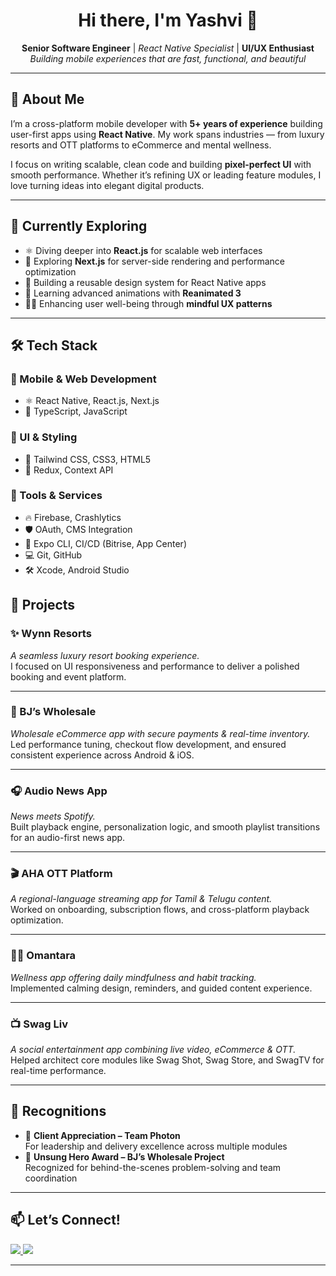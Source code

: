 <h1 align="center">Hi there, I'm Yashvi 👋</h1>

<p align="center">
  <strong>Senior Software Engineer</strong> | <em>React Native Specialist</em> | <strong>UI/UX Enthusiast</strong><br/>
  <em>Building mobile experiences that are fast, functional, and beautiful</em>
</p>



---

## 🚀 About Me

I’m a cross-platform mobile developer with **5+ years of experience** building user-first apps using **React Native**. My work spans industries — from luxury resorts and OTT platforms to eCommerce and mental wellness.

I focus on writing scalable, clean code and building **pixel-perfect UI** with smooth performance. Whether it’s refining UX or leading feature modules, I love turning ideas into elegant digital products.

---

## 🧭 Currently Exploring

- ⚛️ Diving deeper into **React.js** for scalable web interfaces  
- 🧩 Exploring **Next.js** for server-side rendering and performance optimization  
- 📱 Building a reusable design system for React Native apps  
- 🧠 Learning advanced animations with **Reanimated 3**  
- 🧘‍♀️ Enhancing user well-being through **mindful UX patterns**

---

## 🛠️ Tech Stack

### 📱 Mobile & Web Development
- ⚛️ React Native, React.js, Next.js  
- 🔷 TypeScript, JavaScript  

### 🎨 UI & Styling
- 💨 Tailwind CSS, CSS3, HTML5  
- 🧩 Redux, Context API  

### 🔧 Tools & Services
- 🔥 Firebase, Crashlytics  
- 🛡 OAuth, CMS Integration  
- 🧪 Expo CLI, CI/CD (Bitrise, App Center)  
- 💻 Git, GitHub  
- 🛠 Xcode, Android Studio


## 🌟 Projects

### ✨ Wynn Resorts  
_A seamless luxury resort booking experience._  
I focused on UI responsiveness and performance to deliver a polished booking and event platform.

---

### 🛒 BJ’s Wholesale  
_Wholesale eCommerce app with secure payments & real-time inventory._  
Led performance tuning, checkout flow development, and ensured consistent experience across Android & iOS.

---

### 🎧 Audio News App  
_News meets Spotify._  
Built playback engine, personalization logic, and smooth playlist transitions for an audio-first news app.

---

### 🎬 AHA OTT Platform  
_A regional-language streaming app for Tamil & Telugu content._  
Worked on onboarding, subscription flows, and cross-platform playback optimization.

---

### 🧘‍♀️ Omantara  
_Wellness app offering daily mindfulness and habit tracking._  
Implemented calming design, reminders, and guided content experience.

---

### 📺 Swag Liv  
_A social entertainment app combining live video, eCommerce & OTT._  
Helped architect core modules like Swag Shot, Swag Store, and SwagTV for real-time performance.

---

## 🏅 Recognitions

- 🥇 **Client Appreciation – Team Photon**  
  For leadership and delivery excellence across multiple modules  
- 🌟 **Unsung Hero Award – BJ’s Wholesale Project**  
  Recognized for behind-the-scenes problem-solving and team coordination

---

## 📫 Let’s Connect!

<p>
  <a href="mailto:yashvitomar10@gmail.com">
    <img src="https://img.shields.io/badge/Gmail-D14836?style=for-the-badge&logo=gmail&logoColor=white" />
  </a>
  <a href="https://www.linkedin.com/in/yashvi-tomar10" target="_blank">
    <img src="https://img.shields.io/badge/LinkedIn-0077B5?style=for-the-badge&logo=linkedin&logoColor=white" />
  </a>
</p>

---

<p align="center" style="font-style
